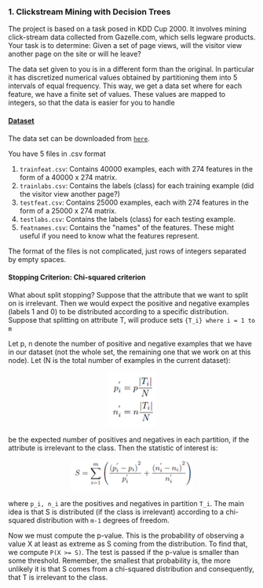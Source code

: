 <h3>1. Clickstream Mining with Decision Trees</h3>
    <p>The project is based on a task posed in KDD Cup 2000. It involves mining click-stream data collected from Gazelle.com, which sells legware products. Your task is to determine: Given a set of page views, will the visitor view another page on the site or will he leave?</p>
    <p>The data set given to you is in a different form than the original. In particular it has discretized numerical values obtained by partitioning them into 5 intervals of equal frequency. This way, we get a data set where for each feature, we have a finite set of values. These values are mapped to integers, so that the data is easier for you to handle</p>
		<h4><u>Dataset</u></h4>
    <p>The data set can be downloaded from <code><a href="project05/clickstream-data.tar.gz">here</a></code>.</p>
		<p>You have 5 files in .csv format</p>
    <ol>
	  	<li><code>trainfeat.csv</code>: Contains 40000 examples, each with 274 features in the form of a 40000 x 274 matrix.</li>
	  	<li><code>trainlabs.csv</code>: Contains the labels (class) for each training example (did the visitor view another page?)</li>
	  	<li><code>testfeat.csv</code>: Contains 25000 examples, each with 274 features in the form of a 25000 x 274 matrix.</li>
			<li><code>testlabs.csv</code>: Contains the labels (class) for each testing example.</li>
			<li><code>featnames.csv</code>: Contains the "names" of the features. These might useful if you need to know what the features represent.</li>
  	</ol>
		<p>The format of the files is not complicated, just rows of integers separated by empty spaces.</p>
		<h4>Stopping Criterion: Chi-squared criterion</h4>
		<p>What about split stopping? Suppose that the attribute that we want to split on is irrelevant. Then we would expect the positive and negative examples (labels 1 and 0) to be distributed according to a specific distribution. Suppose that splitting on attribute T, will produce sets <code>{T_i} where i = 1 to m</code></p>
		<p>Let p, n denote the number of positive and negative examples that we have in our dataset (not the whole set, the remaining one that we work on at this node). Let (N is the total number of examples in the current dataset):</p>
		<center><img src="equations/pn_samples.png" width="100px"></center>
		<p>be the expected number of positives and negatives in each partition, if the attribute is irrelevant to the class. Then the statistic of interest is:</p>
		<center><img src="equations/statistic.png" width="250px"></center>
		<p>where <code>p_i, n_i</code> are the positives and negatives in partition <code>T_i</code>. The main idea is that S is distributed (if the class is irrelevant) according to a chi-squared distribution with <code>m-1</code> degrees of freedom.</p>
		<p>Now we must compute the p-value. This is the probability of observing a value X at least as extreme as S coming from the distribution. To find that, we compute <code>P(X >= S)</code>. The test is passed if the p-value is smaller than some threshold. Remember, the smallest that probability is, the more unlikely it is that S comes from a chi-squared distribution and consequently, that T is irrelevant to the class.</p>
		